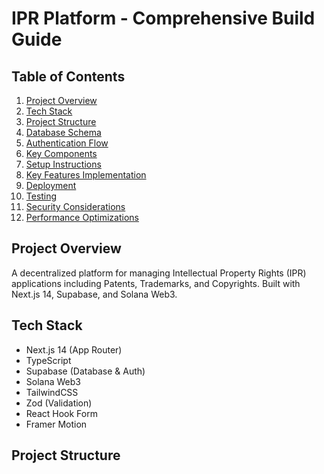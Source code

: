 # IPR Platform - Comprehensive Build Guide

## Table of Contents
1. [Project Overview](#project-overview)
2. [Tech Stack](#tech-stack)
3. [Project Structure](#project-structure)
4. [Database Schema](#database-schema)
5. [Authentication Flow](#authentication-flow)
6. [Key Components](#key-components)
7. [Setup Instructions](#setup-instructions)
8. [Key Features Implementation](#key-features-implementation)
9. [Deployment](#deployment)
10. [Testing](#testing)
11. [Security Considerations](#security-considerations)
12. [Performance Optimizations](#performance-optimizations)

## Project Overview
A decentralized platform for managing Intellectual Property Rights (IPR) applications including Patents, Trademarks, and Copyrights. Built with Next.js 14, Supabase, and Solana Web3.

## Tech Stack
- Next.js 14 (App Router)
- TypeScript
- Supabase (Database & Auth)
- Solana Web3
- TailwindCSS
- Zod (Validation)
- React Hook Form
- Framer Motion

## Project Structure 